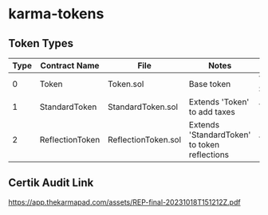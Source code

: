 # karma-tokens

## Token Types

| Type | Contract Name   | File                | Notes                                        | Audit                  |
|------|-----------------|---------------------|----------------------------------------------|------------------------|
| 0    | Token           | Token.sol           | Base token                                   | Yes - in StandardToken |
| 1    | StandardToken   | StandardToken.sol   | Extends 'Token' to add taxes                 | Yes                    |
| 2    | ReflectionToken | ReflectionToken.sol | Extends 'StandardToken' to token reflections | Yes                    |


## Certik Audit Link

https://app.thekarmapad.com/assets/REP-final-20231018T151212Z.pdf